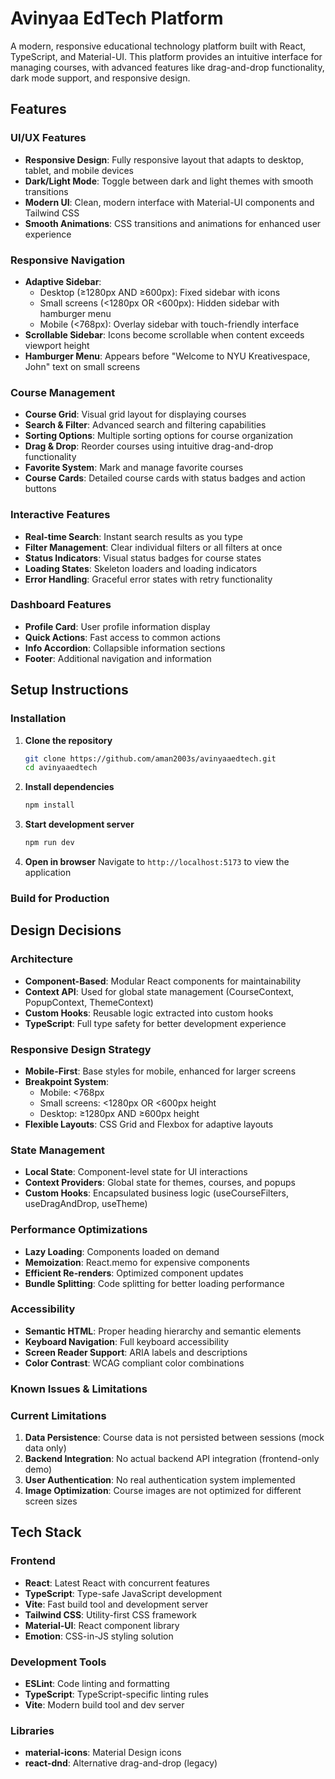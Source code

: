 # Avinyaa EdTech Platform

A modern, responsive educational technology platform built with React, TypeScript, and Material-UI. This platform provides an intuitive interface for managing courses, with advanced features like drag-and-drop functionality, dark mode support, and responsive design.

## Features

### UI/UX Features
- **Responsive Design**: Fully responsive layout that adapts to desktop, tablet, and mobile devices
- **Dark/Light Mode**: Toggle between dark and light themes with smooth transitions
- **Modern UI**: Clean, modern interface with Material-UI components and Tailwind CSS
- **Smooth Animations**: CSS transitions and animations for enhanced user experience

### Responsive Navigation
- **Adaptive Sidebar**: 
  - Desktop (≥1280px AND ≥600px): Fixed sidebar with icons
  - Small screens (<1280px OR <600px): Hidden sidebar with hamburger menu
  - Mobile (<768px): Overlay sidebar with touch-friendly interface
- **Scrollable Sidebar**: Icons become scrollable when content exceeds viewport height
- **Hamburger Menu**: Appears before "Welcome to NYU Kreativespace, John" text on small screens

### Course Management
- **Course Grid**: Visual grid layout for displaying courses
- **Search & Filter**: Advanced search and filtering capabilities
- **Sorting Options**: Multiple sorting options for course organization
- **Drag & Drop**: Reorder courses using intuitive drag-and-drop functionality
- **Favorite System**: Mark and manage favorite courses
- **Course Cards**: Detailed course cards with status badges and action buttons

### Interactive Features
- **Real-time Search**: Instant search results as you type
- **Filter Management**: Clear individual filters or all filters at once
- **Status Indicators**: Visual status badges for course states
- **Loading States**: Skeleton loaders and loading indicators
- **Error Handling**: Graceful error states with retry functionality

### Dashboard Features
- **Profile Card**: User profile information display
- **Quick Actions**: Fast access to common actions
- **Info Accordion**: Collapsible information sections
- **Footer**: Additional navigation and information

## Setup Instructions

### Installation

1. **Clone the repository**
   ```bash
   git clone https://github.com/aman2003s/avinyaaedtech.git
   cd avinyaaedtech
   ```

2. **Install dependencies**
   ```bash
   npm install
   ```

3. **Start development server**
   ```bash
   npm run dev
   ```

4. **Open in browser**
   Navigate to `http://localhost:5173` to view the application

### Build for Production


## Design Decisions

### Architecture
- **Component-Based**: Modular React components for maintainability
- **Context API**: Used for global state management (CourseContext, PopupContext, ThemeContext)
- **Custom Hooks**: Reusable logic extracted into custom hooks
- **TypeScript**: Full type safety for better development experience

### Responsive Design Strategy
- **Mobile-First**: Base styles for mobile, enhanced for larger screens
- **Breakpoint System**: 
  - Mobile: <768px
  - Small screens: <1280px OR <600px height
  - Desktop: ≥1280px AND ≥600px height
- **Flexible Layouts**: CSS Grid and Flexbox for adaptive layouts

### State Management
- **Local State**: Component-level state for UI interactions
- **Context Providers**: Global state for themes, courses, and popups
- **Custom Hooks**: Encapsulated business logic (useCourseFilters, useDragAndDrop, useTheme)

### Performance Optimizations
- **Lazy Loading**: Components loaded on demand
- **Memoization**: React.memo for expensive components
- **Efficient Re-renders**: Optimized component updates
- **Bundle Splitting**: Code splitting for better loading performance

### Accessibility
- **Semantic HTML**: Proper heading hierarchy and semantic elements
- **Keyboard Navigation**: Full keyboard accessibility
- **Screen Reader Support**: ARIA labels and descriptions
- **Color Contrast**: WCAG compliant color combinations

### Known Issues & Limitations

### Current Limitations
1. **Data Persistence**: Course data is not persisted between sessions (mock data only)
2. **Backend Integration**: No actual backend API integration (frontend-only demo)
3. **User Authentication**: No real authentication system implemented
4. **Image Optimization**: Course images are not optimized for different screen sizes


## Tech Stack

### Frontend
- **React**: Latest React with concurrent features
- **TypeScript**: Type-safe JavaScript development
- **Vite**: Fast build tool and development server
- **Tailwind CSS**: Utility-first CSS framework
- **Material-UI**: React component library
- **Emotion**: CSS-in-JS styling solution

### Development Tools
- **ESLint**: Code linting and formatting
- **TypeScript**: TypeScript-specific linting rules
- **Vite**: Modern build tool and dev server

### Libraries
- **material-icons**: Material Design icons
- **react-dnd**: Alternative drag-and-drop (legacy)
